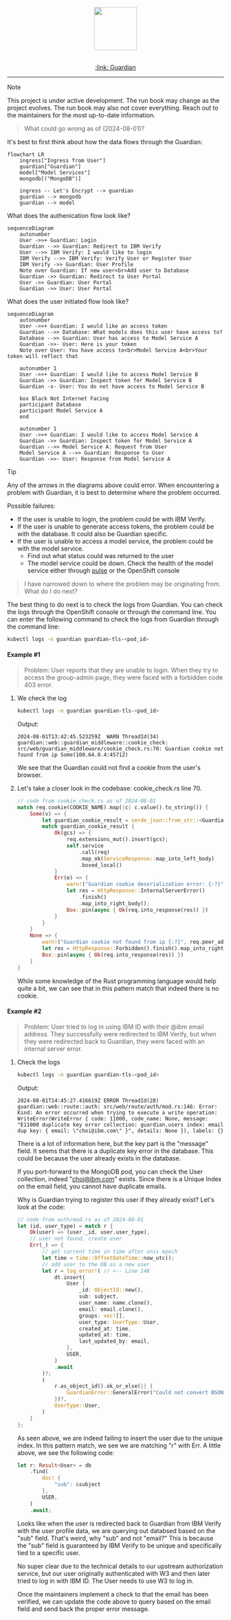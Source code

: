 
<div align="center">
    <img src="../static/favicon.svg" width="100px">
</div>
</br>

<p align="center">
    <a href="https://open.accelerator.cafe" target="_blank">
        :link: Guardian
    </a>
</p>

---

> [!NOTE]
> This project is under active development. The run book may change as the project evolves. The run book may also not cover everything. Reach out to the maintainers for the most up-to-date information.

> What could go wrong as of (2024-08-01)?

It's best to first think about how the data flows through the Guardian:
```mermaid
flowchart LR
    ingress["Ingress from User"]
    guardian["Guardian"]
    model["Model Services"]
    mongodb[("MongoDB")]

    ingress -- Let's Encrypt --> guardian
    guardian --> mongodb
    guardian --> model
```
What does the authenication flow look like?
```mermaid
sequenceDiagram
    autonumber
    User ->>+ Guardian: Login
    Guardian -->> Guardian: Redirect to IBM Verify
    User -->> IBM Verify: I would like to login
    IBM Verify -->> IBM Verify: Verify User or Register User
    IBM Verify ->> Guardian: User Profile
    Note over Guardian: If new user<br>Add user to Database
    Guardian ->> Guardian: Redirect to User Portal
    User ->> Guardian: User Portal
    Guardian ->> User: User Portal
```
What does the user initiated flow look like?
```mermaid
sequenceDiagram
    autonumber
    User ->>+ Guardian: I would like an access token
    Guardian -->> Database: What models does this user have access to?
    Database -->> Guardian: User has access to Model Service A
    Guardian ->>- User: Here is your token
    Note over User: You have access to<br>Model Service A<br>Your token will reflect that

    autonumber 1
    User ->>+ Guardian: I would like to access Model Service B
    Guardian ->> Guardian: Inspect token for Model Service B
    Guardian -x- User: You do not have access to Model Service B

    box Black Not Internet Facing
    participant Database
    participant Model Service A
    end

    autonumber 1
    User ->>+ Guardian: I would like to access Model Service A
    Guardian ->> Guardian: Inspect token for Model Service A
    Guardian -->> Model Service A: Request from User
    Model Service A -->> Guardian: Response to User
    Guardian ->>- User: Response from Model Service A
```
> [!TIP]
> Any of the arrows in the diagrams above could error. When encountering a problem with Guardian, it is best to determine where the problem occurred.
>
> Possible failures:
> - If the user is unable to login, the problem could be with IBM Verify.
> - If the user is unable to generate access tokens, the problem could be with the database.  It could also be Guardian specific.
> - If the user is unable to access a model service, the problem could be with the model service.
>    - Find out what status could was returned to the user
>    - The model service could be down. Check the health of the model service either through [pulse](https://open.accelerator.cafe/pulse) or the OpenShift console

> I have narrowed down to where the problem may be originating from. What do I do next?

The best thing to do next is to check the logs from Guardian. You can check the logs through the OpenShift console or through the command line. You can enter the following command to check the logs from Guardian through the command line:

```bash
kubectl logs -n guardian guardian-tls-<pod_id>
```
#### Example #1
> Problem: User reports that they are unable to login. When they try to access the group-admin page, they were faced with a forbidden code 403 error.

1. We check the log

    ```bash
    kubectl logs -n guardian guardian-tls-<pod_id>
    ```
    Output:
    ```
    2024-08-01T13:42:45.523259Z  WARN ThreadId(34) guardian::web::guardian_middleware::cookie_check: src/web/guardian_middleware/cookie_check.rs:70: Guardian cookie not found from ip Some(100.64.0.4:45712)
    ```
    We see that the Guardian could not find a cookie from the user's browser.
2. Let's take a closer look in the codebase: cookie_check.rs line 70.
    ```rust
    // code from cookie_check.rs as of 2024-08-01
    match req.cookie(COOKIE_NAME).map(|c| c.value().to_string()) {
        Some(v) => {
            let guardian_cookie_result = serde_json::from_str::<GuardianCookie>(&v);
            match guardian_cookie_result {
                Ok(gcs) => {
                    req.extensions_mut().insert(gcs);
                    self.service
                        .call(req)
                        .map_ok(ServiceResponse::map_into_left_body)
                        .boxed_local()
                }
                Err(e) => {
                    warn!("Guardian cookie deserialization error: {:?}", e);
                    let res = HttpResponse::InternalServerError()
                        .finish()
                        .map_into_right_body();
                    Box::pin(async { Ok(req.into_response(res)) })
                }
            }
        }
        None => {
            warn!("Guardian cookie not found from ip {:?}", req.peer_addr()); // <-- Line 70
            let res = HttpResponse::Forbidden().finish().map_into_right_body();
            Box::pin(async { Ok(req.into_response(res)) })
        }
    }
    ```
    While some knowledge of the Rust programming language would help quite a bit, we can see that in this pattern match that indeed there is no cookie.

#### Example #2
> Problem: User tried to log in using IBM ID with their @ibm email address. They successfully were redirected to IBM Verify, but when they were redirected back to Guardian, they were faced with an internal server error.

1. Check the logs

    ```bash
    kubectl logs -n guardian guardian-tls-<pod_id>
    ```
    Output:
    ```
    2024-08-01T14:45:27.416619Z ERROR ThreadId(28) guardian::web::route::auth: src/web/route/auth/mod.rs:146: Error: Kind: An error occurred when trying to execute a write operation: WriteError(WriteError { code: 11000, code_name: None, message: "E11000 duplicate key error collection: guardian.users index: email dup key: { email: \"choi@ibm.com\" }", details: None }), labels: {}
    ```
    There is a lot of information here, but the key part is the "message" field. It seems that there is a duplicate key error in the database. This could be because the user already exists in the database.
    
    If you port-forward to the MongoDB pod, you can check the User collection, indeed "choi@ibm.com" exists. Since there is a Unique Index on the email field, you cannot have duplicate emails.

    Why is Guardian trying to register this user if they already exist? Let's look at the code:

    ```rust
    // code from auth/mod.rs as of 2024-08-01
    let (id, user_type) = match r {
        Ok(user) => (user._id, user.user_type),
        // user not found, create user
        Err(_) => {
            // get current time in time after unix epoch
            let time = time::OffsetDateTime::now_utc();
            // add user to the DB as a new user
            let r = log_error!( // <-- Line 146
                dt.insert(
                    User {
                        _id: ObjectId::new(),
                        sub: subject,
                        user_name: name.clone(),
                        email: email.clone(),
                        groups: vec![],
                        user_type: UserType::User,
                        created_at: time,
                        updated_at: time,
                        last_updated_by: email,
                    },
                    USER,
                )
                .await
            )?;
            (
                r.as_object_id().ok_or_else(|| {
                    GuardianError::GeneralError("Could not convert BSON to objectid".to_string())
                })?,
                UserType::User,
            )
        }
    };

    ```
    As seen above, we are indeed failing to insert the user due to the unique index. In this pattern match, we see we are matching "r" with Err. A little above, we see the following code:
    ```rust
    let r: Result<User> = db
        .find(
            doc! {
                "sub": &subject
            },
            USER,
        )
        .await;
    ```
    Looks like when the user is redirected back to Guardian from IBM Verify with the user profile data, we are querying out databsed based on the "sub" field. That's weird, why "sub" and not "email?" This is because the "sub" field is guaranteed by IBM Verify to be unique and specifically tied to a specific user.
    
    No super clear due to the technical details to our upstream authorization service, but our user originally authenticated with W3 and then later tried to log in with IBM ID. The User needs to use W3 to log in.
    
    Once the maintainers implement a check to that the email has been verified, we can update the code above to query based on the email field and send back the proper error message.
